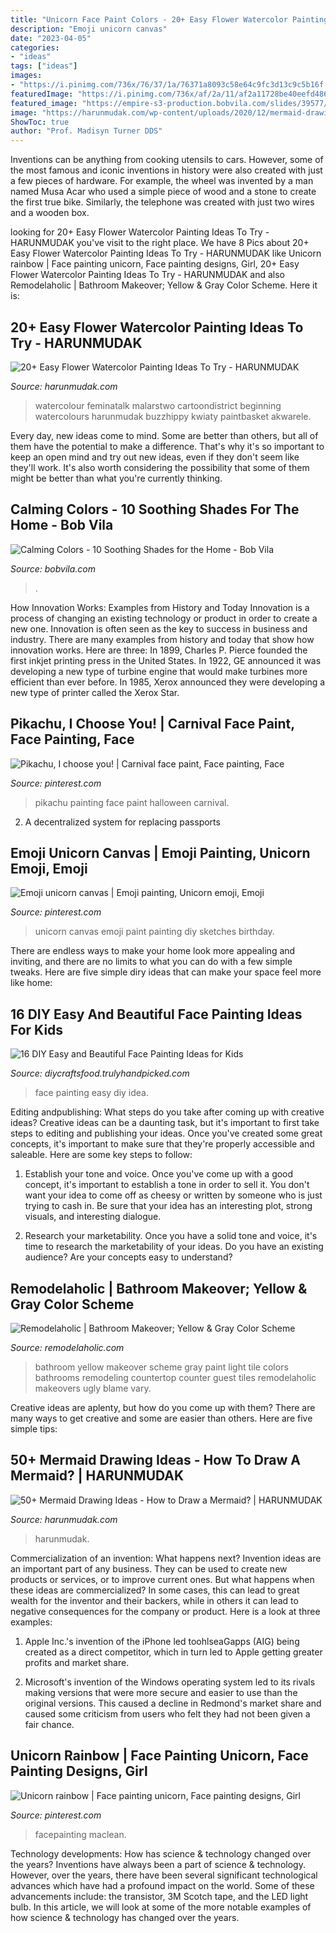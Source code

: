 ```yaml
---
title: "Unicorn Face Paint Colors - 20+ Easy Flower Watercolor Painting Ideas To Try"
description: "Emoji unicorn canvas"
date: "2023-04-05"
categories:
- "ideas"
tags: ["ideas"]
images:
- "https://i.pinimg.com/736x/76/37/1a/76371a8093c58e64c9fc3d13c9c5b16f.jpg"
featuredImage: "https://i.pinimg.com/736x/af/2a/11/af2a11728be40eefd4866f04a8797902--i-choose-you-pikachu.jpg"
featured_image: "https://empire-s3-production.bobvila.com/slides/39577/original/best_calming_paint_colors.jpg?1601413809"
image: "https://harunmudak.com/wp-content/uploads/2020/12/mermaid-drawing-1-1-694x1024.jpg"
ShowToc: true
author: "Prof. Madisyn Turner DDS"
---
```



Inventions can be anything from cooking utensils to cars. However, some of the most famous and iconic inventions in history were also created with just a few pieces of hardware. For example, the wheel was invented by a man named Musa Acar who used a simple piece of wood and a stone to create the first true bike. Similarly, the telephone was created with just two wires and a wooden box.

	

		
looking for 20+ Easy Flower Watercolor Painting Ideas To Try - HARUNMUDAK you've visit to the right place. We have 8 Pics about 20+ Easy Flower Watercolor Painting Ideas To Try - HARUNMUDAK like Unicorn rainbow | Face painting unicorn, Face painting designs, Girl, 20+ Easy Flower Watercolor Painting Ideas To Try - HARUNMUDAK and also Remodelaholic | Bathroom Makeover; Yellow &amp; Gray Color Scheme. Here it is:
		
    
## 20+ Easy Flower Watercolor Painting Ideas To Try - HARUNMUDAK

<img loading=lazy src="https://www.harunmudak.com/wp-content/uploads/2020/04/Flower-Watercolor-Painting-Ideas-To-Try-11.jpg" onerror="this.onerror=null;this.src='https://tse2.mm.bing.net/th?id=OIP.oedxgxZ3MJGRqDf_KJiTZQHaMR&amp;pid=15.1';" alt="20+ Easy Flower Watercolor Painting Ideas To Try - HARUNMUDAK">

_Source: harunmudak.com_

>watercolour feminatalk malarstwo cartoondistrict beginning watercolours harunmudak buzzhippy kwiaty paintbasket akwarele. 

	

Every day, new ideas come to mind. Some are better than others, but all of them have the potential to make a difference. That's why it's so important to keep an open mind and try out new ideas, even if they don't seem like they'll work. It's also worth considering the possibility that some of them might be better than what you're currently thinking.

    
## Calming Colors - 10 Soothing Shades For The Home - Bob Vila

<img loading=lazy src="https://empire-s3-production.bobvila.com/slides/39577/original/best_calming_paint_colors.jpg?1601413809" onerror="this.onerror=null;this.src='https://tse3.mm.bing.net/th?id=OIP.kaXsxb2P-xAXjOrh2fxgtgHaFX&amp;pid=15.1';" alt="Calming Colors - 10 Soothing Shades for the Home - Bob Vila">

_Source: bobvila.com_

>. 

	

How Innovation Works: Examples from History and Today
Innovation is a process of changing an existing technology or product in order to create a new one. Innovation is often seen as the key to success in business and industry. There are many examples from history and today that show how innovation works. Here are three: 
In 1899, Charles P. Pierce founded the first inkjet printing press in the United States.
In 1922, GE announced it was developing a new type of turbine engine that would make turbines more efficient than ever before. 
In 1985, Xerox announced they were developing a new type of printer called the Xerox Star.

    
## Pikachu, I Choose You! | Carnival Face Paint, Face Painting, Face

<img loading=lazy src="https://i.pinimg.com/736x/af/2a/11/af2a11728be40eefd4866f04a8797902--i-choose-you-pikachu.jpg" onerror="this.onerror=null;this.src='https://tse1.mm.bing.net/th?id=OIP.P724HCjBNfc9FXtIrdL1XwHaKD&amp;pid=15.1';" alt="Pikachu, I choose you! | Carnival face paint, Face painting, Face">

_Source: pinterest.com_

>pikachu painting face paint halloween carnival. 

	

2. A decentralized system for replacing passports 

    
## Emoji Unicorn Canvas | Emoji Painting, Unicorn Emoji, Emoji

<img loading=lazy src="https://i.pinimg.com/736x/8d/38/c0/8d38c0fac6c0ed3f52fe440c8d8fd729.jpg" onerror="this.onerror=null;this.src='https://tse3.mm.bing.net/th?id=OIP.Qh9BrjepPnbBsp7D57N6FQHaJ4&amp;pid=15.1';" alt="Emoji unicorn canvas | Emoji painting, Unicorn emoji, Emoji">

_Source: pinterest.com_

>unicorn canvas emoji paint painting diy sketches birthday. 

	

There are endless ways to make your home look more appealing and inviting, and there are no limits to what you can do with a few simple tweaks. Here are five simple diry ideas that can make your space feel more like home:

    
## 16 DIY Easy And Beautiful Face Painting Ideas For Kids

<img loading=lazy src="https://diycraftsfood.trulyhandpicked.com/wp-content/uploads/2016/05/face-painting-ideas_98.jpg" onerror="this.onerror=null;this.src='https://tse1.mm.bing.net/th?id=OIP.r4aFynF9_YzxE2DZSO1UagHaKd&amp;pid=15.1';" alt="16 DIY Easy and Beautiful Face Painting Ideas for Kids">

_Source: diycraftsfood.trulyhandpicked.com_

>face painting easy diy idea. 

	

Editing andpublishing: What steps do you take after coming up with creative ideas?
Creative ideas can be a daunting task, but it's important to first take steps to editing and publishing your ideas. Once you've created some great concepts, it's important to make sure that they're properly accessible and saleable. Here are some key steps to follow:
1. Establish your tone and voice. Once you've come up with a good concept, it's important to establish a tone in order to sell it. You don't want your idea to come off as cheesy or written by someone who is just trying to cash in. Be sure that your idea has an interesting plot, strong visuals, and interesting dialogue.

2. Research your marketability. Once you have a solid tone and voice, it's time to research the marketability of your ideas. Do you have an existing audience? Are your concepts easy to understand?

    
## Remodelaholic | Bathroom Makeover; Yellow &amp; Gray Color Scheme

<img loading=lazy src="http://2.bp.blogspot.com/-qF-wz493zPM/TxR4S_yT2jI/AAAAAAAAAvg/9MLzOKzDLPU/s1600/IMG_4457.png" onerror="this.onerror=null;this.src='https://tse3.mm.bing.net/th?id=OIP.EqyL_xtlYOaDE1cRX-238wHaLG&amp;pid=15.1';" alt="Remodelaholic | Bathroom Makeover; Yellow &amp; Gray Color Scheme">

_Source: remodelaholic.com_

>bathroom yellow makeover scheme gray paint light tile colors bathrooms remodeling countertop counter guest tiles remodelaholic makeovers ugly blame vary. 

	

Creative ideas are aplenty, but how do you come up with them? There are many ways to get creative and some are easier than others. Here are five simple tips: 

    
## 50+ Mermaid Drawing Ideas - How To Draw A Mermaid? | HARUNMUDAK

<img loading=lazy src="https://harunmudak.com/wp-content/uploads/2020/12/mermaid-drawing-1-1-694x1024.jpg" onerror="this.onerror=null;this.src='https://tse3.mm.bing.net/th?id=OIP.vDDmFHzYXSvp8WhwGxrpOQHaK7&amp;pid=15.1';" alt="50+ Mermaid Drawing Ideas - How to Draw a Mermaid? | HARUNMUDAK">

_Source: harunmudak.com_

>harunmudak. 

	

Commercialization of an invention: What happens next?
Invention ideas are an important part of any business. They can be used to create new products or services, or to improve current ones. But what happens when these ideas are commercialized? In some cases, this can lead to great wealth for the inventor and their backers, while in others it can lead to negative consequences for the company or product. Here is a look at three examples:
1. Apple Inc.'s invention of the iPhone led toohlseaGapps (AIG) being created as a direct competitor, which in turn led to Apple getting greater profits and market share.

2. Microsoft's invention of the Windows operating system led to its rivals making versions that were more secure and easier to use than the original versions. This caused a decline in Redmond's market share and caused some criticism from users who felt they had not been given a fair chance.

    
## Unicorn Rainbow | Face Painting Unicorn, Face Painting Designs, Girl

<img loading=lazy src="https://i.pinimg.com/736x/76/37/1a/76371a8093c58e64c9fc3d13c9c5b16f.jpg" onerror="this.onerror=null;this.src='https://tse3.mm.bing.net/th?id=OIP.EE43wlSXi5fzE4MfAO_JpAHaJ3&amp;pid=15.1';" alt="Unicorn rainbow | Face painting unicorn, Face painting designs, Girl">

_Source: pinterest.com_

>facepainting maclean. 

	

Technology developments: How has science & technology changed over the years?
Inventions have always been a part of science & technology. However, over the years, there have been several significant technological advances which have had a profound impact on the world. Some of these advancements include: the transistor, 3M Scotch tape, and the LED light bulb. In this article, we will look at some of the more notable examples of how science & technology has changed over the years.

